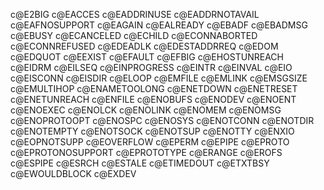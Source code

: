 c@E2BIG
c@EACCES
c@EADDRINUSE
c@EADDRNOTAVAIL
c@EAFNOSUPPORT
c@EAGAIN
c@EALREADY
c@EBADF
c@EBADMSG
c@EBUSY
c@ECANCELED
c@ECHILD
c@ECONNABORTED
c@ECONNREFUSED
c@EDEADLK
c@EDESTADDRREQ
c@EDOM
c@EDQUOT
c@EEXIST
c@EFAULT
c@EFBIG
c@EHOSTUNREACH
c@EIDRM
c@EILSEQ
c@EINPROGRESS
c@EINTR
c@EINVAL
c@EIO
c@EISCONN
c@EISDIR
c@ELOOP
c@EMFILE
c@EMLINK
c@EMSGSIZE
c@EMULTIHOP
c@ENAMETOOLONG
c@ENETDOWN
c@ENETRESET
c@ENETUNREACH
c@ENFILE
c@ENOBUFS
c@ENODEV
c@ENOENT
c@ENOEXEC
c@ENOLCK
c@ENOLINK
c@ENOMEM
c@ENOMSG
c@ENOPROTOOPT
c@ENOSPC
c@ENOSYS
c@ENOTCONN
c@ENOTDIR
c@ENOTEMPTY
c@ENOTSOCK
c@ENOTSUP
c@ENOTTY
c@ENXIO
c@EOPNOTSUPP
c@EOVERFLOW
c@EPERM
c@EPIPE
c@EPROTO
c@EPROTONOSUPPORT
c@EPROTOTYPE
c@ERANGE
c@EROFS
c@ESPIPE
c@ESRCH
c@ESTALE
c@ETIMEDOUT
c@ETXTBSY
c@EWOULDBLOCK
c@EXDEV